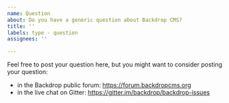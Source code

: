 ```yaml
---
name: Question
about: Do you have a generic question about Backdrop CMS?
title: ''
labels: type - question
assignees: ''

---
```


Feel free to post your question here, but you might want to consider posting your question:
 - in the Backdrop public forum: https://forum.backdropcms.org
 - in the live chat on Gitter: https://gitter.im/backdrop/backdrop-issues

